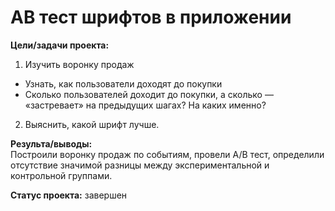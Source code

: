 # AB тест шрифтов в приложении
**Цели/задачи проекта:**
1. Изучить воронку продаж  
- Узнать, как пользователи доходят до покупки  
- Сколько пользователей доходит до покупки, а сколько — «застревает» на предыдущих шагах? На каких именно?  
2. Выяснить, какой шрифт лучше.  

**Результа/выводы:**  
Построили воронку продаж по событиям, провели A/B тест, определили отсутствие значимой разницы между экспериментальной и контрольной группами.

**Статус проекта:** завершен  

